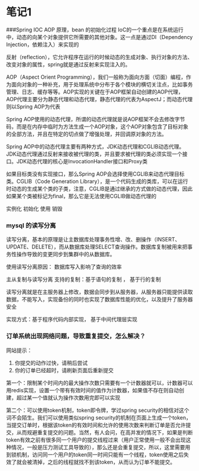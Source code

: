 # 笔记1
###Spring IOC  AOP 原理，bean 的初始化过程
IoC的一个重点是在系统运行中，动态的向某个对象提供它所需要的其他对象。这一点是通过DI（Dependency Injection，依赖注入）来实现的

反射（reflection），它允许程序在运行的时候动态的生成对象、执行对象的方法、改变对象的属性，spring就是通过反射来实现注入的。

AOP（Aspect Orient Programming），我们一般称为面向方面（切面）编程，作为面向对象的一种补充，用于处理系统中分布于各个模块的横切关注点，比如事务管理、日志、缓存等等。AOP实现的关键在于AOP框架自动创建的AOP代理，AOP代理主要分为静态代理和动态代理，静态代理的代表为AspectJ；而动态代理则以Spring AOP为代表

Spring AOP使用的动态代理，所谓的动态代理就是说AOP框架不会去修改字节码，而是在内存中临时为方法生成一个AOP对象，这个AOP对象包含了目标对象的全部方法，并且在特定的切点做了增强处理，并回调原对象的方法。

Spring AOP中的动态代理主要有两种方式，JDK动态代理和CGLIB动态代理。JDK动态代理通过反射来接收被代理的类，并且要求被代理的类必须实现一个接口。JDK动态代理的核心是InvocationHandler接口和Proxy类

如果目标类没有实现接口，那么Spring AOP会选择使用CGLIB来动态代理目标类。CGLIB（Code Generation Library），是一个代码生成的类库，可以在运行时动态的生成某个类的子类，注意，CGLIB是通过继承的方式做的动态代理，因此如果某个类被标记为final，那么它是无法使用CGLIB做动态代理的

实例化 初始化  使用 销毁 

###  mysql  的读写分离
读写分离，基本的原理是让主数据库处理事务性增、改、删操作（INSERT、UPDATE、DELETE），而从数据库处理SELECT查询操作。数据库复制被用来把事务性操作导致的变更同步到集群中的从数据库。

使用读写分离原因： 数据库写入影响了查询的效率

主从复制与读写分离
支持的复制：基于语句的复制  ，  基于行的复制

读写分离就是在主服务器上修改，数据会同步到从服务器，从服务器只能提供读取数据，不能写入，实现备份的同时也实现了数据库性能的优化，以及提升了服务器安全

实现方式：基于程序代码内部实现，   基于中间代理层实现


###  订单系统出现网络问题，导致重复提交，怎么解决？
网站提示： 
1. 你提交的动作过快，请稍后尝试
2. 你的订单已经超时，请刷新页面后重新提交

第一个：限制某个时间内的最大操作次数只需要有一个计数器就可以，计数器可以用redis实现，设置一个带有有效时间的值作为计数器，如果值不存在则自动创建，超过某一个值就认为操作次数用完即可以实现

第二个：可以使用token机制，token即令牌，学过spring security的相信对这个词不会陌生。我们可以使用类似spring security的机制在页面上生成一个token，当提交订单时，根据该token的有效时间和允许的使用次数来判断订单是否允许提交，从而规避重复提交的问题。当然，有人会问，在高并发的情况下，如果是判断token有效之前有很多同一个用户的提交线程过来（用户正常使用一般不会出现这种情况，一般是压力测试工具导致的），那么还是会重复提交，所以，这里需要用到锁机制，访问同一个用户的token同一时间只能有一个线程，token使用之后失效了就会被清掉，之后的线程就找不到该token，从而认为订单不能提交。


